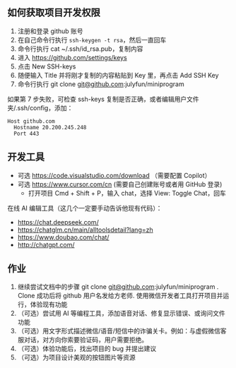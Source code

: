 ## 如何获取项目开发权限

1. 注册和登录 github 账号
2. 在自己命令行执行 `ssh-keygen -t rsa`，然后一直回车
3. 命令行执行 cat ~/.ssh/id_rsa.pub，复制内容
4. 进入 https://github.com/settings/keys
5. 点击 New SSH-keys
6. 随便输入 Title 并将刚才复制的内容粘贴到 Key 里，再点击 Add SSH Key
7. 命令行执行 git clone git@github.com:julyfun/miniprogram

如果第 7 步失败，可检查 ssh-keys 复制是否正确，或者编辑用户文件夹/.ssh/config，添加：

```
Host github.com
  Hostname 20.200.245.248
  Port 443
```

## 开发工具

- 可选 https://code.visualstudio.com/download （需要配置 Copilot）
- 可选 https://www.cursor.com/cn (需要自己创建账号或者用 GitHub 登录)
    - 打开项目 Cmd + Shift + P，输入 chat，选择 View: Toggle Chat，回车

在线 AI 编辑工具（这几个一定要手动告诉他现有代码）：
- https://chat.deepseek.com/
- https://chatglm.cn/main/alltoolsdetail?lang=zh
- https://www.doubao.com/chat/
- http://chatgpt.com/

## 作业
1. 继续尝试文档中的步骤 git clone git@github.com:julyfun/miniprogram . Clone 成功后将 github 用户名发给方老师. 使用微信开发者工具打开项目并运行，体验现有功能
2. （可选）尝试用 AI 等编程工具，添加语音对话、修复显示错误、或询问文件功能
3. （可选）用文字形式描述微信/语音/短信中的诈骗关卡。例如：与虚假微信客服对话，对方向你索要验证码，用户需要拒绝。
4. （可选）体验功能后，找出项目的 bug 并提出建议
5. （可选）为项目设计美观的按钮图片等资源
